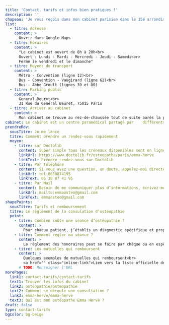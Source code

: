 ```yaml
---
title: 'Contact, tarifs et infos bien pratiques !'
description: ''
chapeau: 'Je vous reçois dans mon cabinet parisien dans le 15e arrondissement de Paris du lundi au samedi (sauf vendredi), de 8h à 20h.'
list:
  - titre: Adresse
    content: >
      Ouvrir dans Google Maps
  - titre: Horaires
    content: >
      "Le cabinet est ouvert de 8h à 20h<br>
      Ouvert : Lundi - Mardi - Mercredi - Jeudi - Samedi<br>
      Fermé le vendredi et le dimanche"
  - titre: Moyens de transport
    content: >
      Métro - Convention (ligne 12)<br>
      Bus - Convention - Vaugirard (ligne 62)<br>
      Bus - Abbe Groult (lignes 39 et 80)
  - titre: Parking public
    content: >
      General Beuret<br>
      31 Rue du Général Beuret, 75015 Paris
  - titre: Arriver au cabinet
    content: >
      Mon cabinet se trouve au rez-de-chaussée tout de suite aorès la porte d’entrée. Aucun code n’est requis.
cabinet: Le cabinet est un centre paramédical partagé par    différents professionnels de santé dans le but d’offrir une offre de soins pluridisciplinaire aux patients.
prendreRdv:
  sousTitre: Je me lance
  titre: Comment prendre un rendez-vous rapidement
  moyen:
    - titre: sur Doctolib
      content: Super simple tous les créneaux disponibles sont en ligne sur la plateforme Doctolib !
      linkUrl: https://www.doctolib.fr/osteopathe/paris/emma-herve
      linkText: Prendre rendez-vous sur Doctolib
    - titre: Par téléphone
      content: Si vous avez une question, un doute, appelez-moi directement !
      linkUrl: tel:0630874195
      linkText: 06 30 87 41 95
    - titre: Par Mail
      content: Besoin de me communiquer plus d’informations, écrivez-moi !
      linkUrl: mailto:emmaosteo@gmail.com
      linkText: emmaosteo@gmail.com
shapePoints:
  sousTitre: Tarifs et remboursement
  titre: Le règlement de la consulation d’ostéopathie
  point:
    - titre: Combien coûte une séance d’ostéopathie ?
      content: >
        Pour chaque patient, j’établis un diagnostic spécifique et propose un traitement adapté au cas par cas. À cela, s'ajoutent des conseils personnalisés sur l'hygiène de vie (posture, alimentation, exercices physiques etc…).
    - titre: Comment régler ma séance ?
      content: >
        Le règlement des honoraires peut se faire par chèque ou en espèces. Le paiement est à effectuer le jour-même de la consultation.
    - titre: Les mutuelles qui remboursent
      content: >
        Quelques exemples de mutuelles qui remboursent<br>
        <a href="" class="inline-link">Lien vers la liste officielle des mutuelles</a>
      # TODO: Renseigner l'URL
morePages:
  link1: contact-tarifs/contact-tarifs
  text1: Trouver les infos du cabinet
  link2: osteopathie/osteopathie
  text2: Comment se déroule une consultation ?
  link3: emma-herve/emma-herve
  text3: Qui est mon ostéopathe Emma Hervé ?
draft: false
type: contact-tarifs
bgColor: bg-beige
---
```

